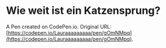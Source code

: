 # Wie weit ist ein Katzensprung?

A Pen created on CodePen.io. Original URL: [https://codepen.io/Lauraaaaaaaaa/pen/gOmNMpq](https://codepen.io/Lauraaaaaaaaa/pen/gOmNMpq).



